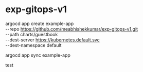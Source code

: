 # exp-gitops-v1

argocd app create example-app \
 --repo https://github.com/meabhishekkumar/exp-gitops-v1.git \
 --path charts/guestbook \
 --dest-server https://kubernetes.default.svc \
 --dest-namespace default

argocd app sync example-app

test
